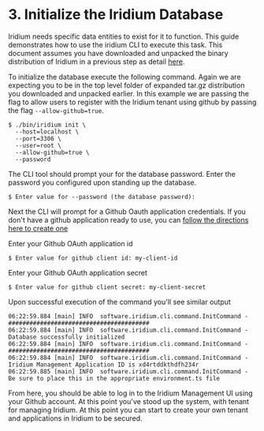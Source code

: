 # 3. Initialize the Iridium Database

Iridium needs specific data entities to exist for it to function. This guide demonstrates how to use the iridium CLI
to execute this task.  This document assumes you have downloaded and unpacked the binary distribution of Iridium in a
previous step as detail [here](2.Install-the-CLI.md).

To initialize the database execute the following command.  Again we are expecting you to be in the top level folder of 
expanded tar.gz distribution you downloaded and unpacked earlier.  In this example we are passing the flag to allow users to register 
with the Iridium tenant using github by passing the flag `--allow-github=true`.

```shell
$ ./bin/iridium init \
  --host=localhost \
  --port=3306 \
  --user=root \
  --allow-github=true \
  --password
```

The CLI tool should prompt your for the database password.  Enter the password you configured upon standing up
the database.
```shell
$ Enter value for --password (the database password): 
```

Next the CLI will prompt for a Github Oauth application credentials.  If you don't have a github application ready to use,
you can [follow the directions here to create one](create-github-application.md)

Enter your Github OAuth application id
```shell
$ Enter value for github client id: my-client-id
```
Enter your Github OAuth application secret
```shell
$ Enter value for github client secret: my-client-secret
```

Upon successful execution of the command you'll see similar output 
```shell
06:22:59.884 [main] INFO  software.iridium.cli.command.InitCommand - ########################################
06:22:59.884 [main] INFO  software.iridium.cli.command.InitCommand - Database successfully initialized
06:22:59.884 [main] INFO  software.iridium.cli.command.InitCommand - ########################################
06:22:59.884 [main] INFO  software.iridium.cli.command.InitCommand - Iridium Management Application ID is xd4rtddkthdfh234r
06:22:59.885 [main] INFO  software.iridium.cli.command.InitCommand - Be sure to place this in the appropriate environment.ts file
```

From here, you should be able to log in to the Iridium Management UI using your Github account. At this point you've 
stood up the system, with tenant for managing Iridium. At this point you can start to create your own tenant and applications
in Iridium to be secured. 


